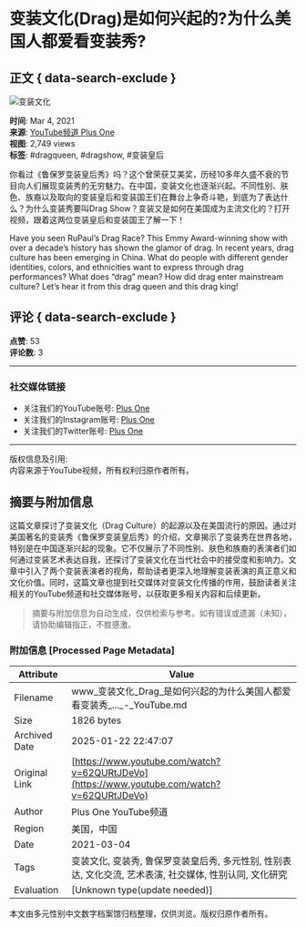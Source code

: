 # 变装文化(Drag)是如何兴起的?为什么美国人都爱看变装秀?

## 正文 { data-search-exclude }


![变装文化](https://yt3.ggpht.com/dluBCFSpC300_qcZruVmaqBWyUr4K3V90tssXfDRDexZqhuZO4rJ3cZJhBaiY9BzhNtmpdo-II8=s48-c-k-c0x00ffffff-no-rj)

**时间**: Mar 4, 2021  
**来源**: [YouTube频道 Plus One](https://www.youtube.com/channel/UCeK2hNNqWtrZSoj8KMqLM1w)  
**视图**: 2,749 views  
**标签**: #dragqueen, #dragshow, #变装皇后  

你看过《鲁保罗变装皇后秀》吗？这个曾荣获艾美奖，历经10多年久盛不衰的节目向人们展现变装秀的无穷魅力。在中国，变装文化也逐渐兴起。不同性别、肤色、族裔以及取向的变装皇后和变装国王们在舞台上争奇斗艳，到底为了表达什么？为什么变装秀要叫Drag Show？变装又是如何在美国成为主流文化的？打开视频，跟着这两位变装皇后和变装国王了解一下！  

Have you seen RuPaul’s Drag Race? This Emmy Award-winning show with over a decade’s history has shown the glamor of drag. In recent years, drag culture has been emerging in China. What do people with different gender identities, colors, and ethnicities want to express through drag performances? What does “drag” mean? How did drag enter mainstream culture? Let’s hear it from this drag queen and this drag king! 

## 评论 { data-search-exclude }

**点赞**: 53  
**评论数**: 3  

---

### 社交媒体链接

- 关注我们的YouTube账号: [Plus One](https://www.youtube.com/c/plusonestory)  
- 关注我们的Instagram账号: [Plus One](https://www.instagram.com/plusonestory)  
- 关注我们的Twitter账号: [Plus One](https://twitter.com/PlusOneStory)  

---  

版权信息及引用:  
内容来源于YouTube视频，所有权利归原作者所有。
<!-- tcd_original_link https://www.youtube.com/watch?v=62QURtJDeVo -->


## 摘要与附加信息

<!-- tcd_abstract -->
这篇文章探讨了变装文化（Drag Culture）的起源以及在美国流行的原因。通过对美国著名的变装秀《鲁保罗变装皇后秀》的介绍，文章揭示了变装秀在世界各地，特别是在中国逐渐兴起的现象。它不仅展示了不同性别、肤色和族裔的表演者们如何通过变装艺术表达自我，还探讨了变装文化在当代社会中的接受度和影响力。文章中引入了两个变装表演者的视角，帮助读者更深入地理解变装表演的真正意义和文化价值。同时，这篇文章也提到社交媒体对变装文化传播的作用，鼓励读者关注相关的YouTube频道和社交媒体账号，以获取更多相关内容和后续更新。
<!-- tcd_abstract_end -->

> 摘要与附加信息为自动生成，仅供检索与参考。如有错误或遗漏（未知），请协助编辑指正，不胜感激。

### 附加信息 [Processed Page Metadata]

| Attribute       | Value                                  |
|-----------------|----------------------------------------|
| Filename        | www_变装文化_Drag_是如何兴起的为什么美国人都爱看变装秀_..._-_YouTube.md                             |
| Size            | 1826 bytes                           |
| Archived Date   | 2025-01-22 22:47:07                             |
| Original Link   | [https://www.youtube.com/watch?v=62QURtJDeVo](https://www.youtube.com/watch?v=62QURtJDeVo)                       |
| Author          | Plus One YouTube频道                               |
| Region          | 美国，中国                               |
| Date            | 2021-03-04                                 |
| Tags            | 变装文化, 变装秀, 鲁保罗变装皇后秀, 多元性别, 性别表达, 文化交流, 艺术表演, 社交媒体, 性别认同, 文化研究                                 |
| Evaluation            | [Unknown type(update needed)]                                 |
<!-- tcd_table_end -->

本文由多元性别中文数字档案馆归档整理，仅供浏览。版权归原作者所有。
